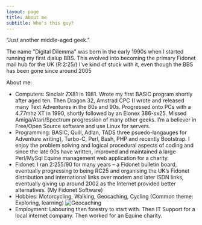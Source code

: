 ```yaml
---
layout: page
title: About me
subtitle: Who's this guy?
---
```


“Just another middle-aged geek.”

The name "Digital Dilemma" was born in the early 1990s when I started running my first dialup BBS. This evolved into becoming the primary Fidonet mail hub for the UK (R:2:25/)  I've kind of stuck with it, even though the BBS has been gone since around 2005

About me:

- Computers: Sinclair ZX81 in 1981. Wrote my first BASIC program shortly after aged ten. Then Dragon 32, Amstrad CPC (I wrote and released many Text Adventures in the 80s and 90s. Progressed onto PCs with a 4.77mhz XT in 1990, shortly followed by an Elonex 386-sx25. Missed Amiga/Atari/Spectrum progression of many other geeks. I’m a believer in Free/Open Source software and use Linux for servers.
- Programming: BASIC, Quill, Adlan, TADS three psuedo-langauges for Adventure writing), Turbo-C, Perl, Bash, PHP and recently Bootstrap. I enjoy the problem solving and logical procedural aspects of coding and since the late 90s have written, improved and maintained a large Perl/MySql Equine management web application for a charity.
- Fidonet: I ran 2:255/90 for many years – a Fidonet bulletin board, eventually progressing to being RC25 and organising the UK’s Fidonet distribution and international links over modem and later ISDN links, eventually giving up around 2002 as the Internet provided better alternatives. (My Fidonet Software)
- Hobbies: Motorcycling, Walking, Geocaching, Cycling (Common theme: Exploring, learning)
![Geocaching](https://img.geocaching.com/stats/img.aspx?txt=View+my+profile&uid=62092a46-f14b-42e0-a53b-7ec27b935945)
- Employment: Labouring then forestry to start with. Then IT Support for a local internet company. Then worked for an Equine charity.
 
